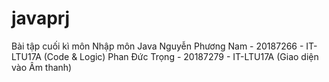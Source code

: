 # javaprj
Bài tập cuối kì môn Nhập môn Java
Nguyễn Phương Nam - 20187266 - IT-LTU17A (Code & Logic)
Phan Đức Trọng - 20187279 - IT-LTU17A (Giao diện vào Âm thanh)
